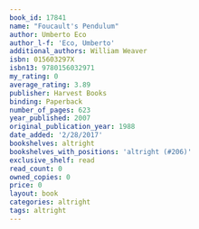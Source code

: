 ```yaml
---
book_id: 17841
name: "Foucault's Pendulum"
author: Umberto Eco
author_l-f: 'Eco, Umberto'
additional_authors: William Weaver
isbn: 015603297X
isbn13: 9780156032971
my_rating: 0
average_rating: 3.89
publisher: Harvest Books
binding: Paperback
number_of_pages: 623
year_published: 2007
original_publication_year: 1988
date_added: '2/28/2017'
bookshelves: altright
bookshelves_with_positions: 'altright (#206)'
exclusive_shelf: read
read_count: 0
owned_copies: 0
price: 0
layout: book
categories: altright
tags: altright
---
```

